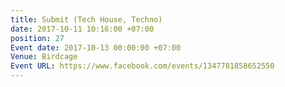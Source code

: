 ```yaml
---
title: Submit (Tech House, Techno)
date: 2017-10-11 10:16:00 +07:00
position: 27
Event date: 2017-10-13 00:00:00 +07:00
Venue: Birdcage
Event URL: https://www.facebook.com/events/1347781858652550
---
```


